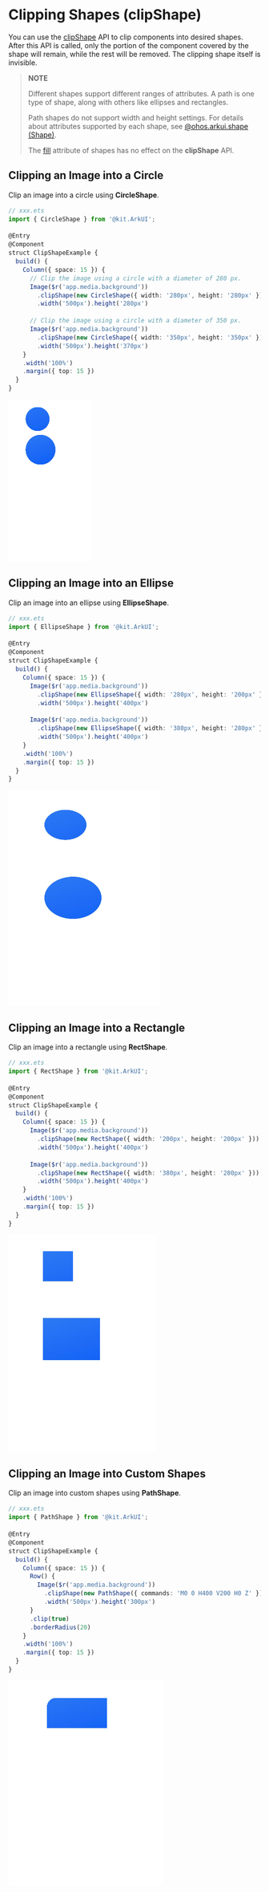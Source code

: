 # Clipping Shapes (clipShape)
<!--Kit: ArkUI-->
<!--Subsystem: ArkUI-->
<!--Owner: @CCFFWW-->
<!--Designer: @CCFFWW-->
<!--Tester: @lxl007-->
<!--Adviser: @HelloCrease-->

You can use the [clipShape](../reference/apis-arkui/arkui-ts/ts-universal-attributes-sharp-clipping.md#clipshape12) API to clip components into desired shapes. After this API is called, only the portion of the component covered by the shape will remain, while the rest will be removed. The clipping shape itself is invisible.

> **NOTE** 
>
> Different shapes support different ranges of attributes. A path is one type of shape, along with others like ellipses and rectangles.
>
> Path shapes do not support width and height settings. For details about attributes supported by each shape, see [@ohos.arkui.shape (Shape)](../reference/apis-arkui/js-apis-arkui-shape.md).
>
> The [fill](../reference/apis-arkui/js-apis-arkui-shape.md#fill) attribute of shapes has no effect on the **clipShape** API.

## Clipping an Image into a Circle

Clip an image into a circle using **CircleShape**.

```ts
// xxx.ets
import { CircleShape } from '@kit.ArkUI';

@Entry
@Component
struct ClipShapeExample {
  build() {
    Column({ space: 15 }) {
      // Clip the image using a circle with a diameter of 280 px.
      Image($r('app.media.background'))
        .clipShape(new CircleShape({ width: '280px', height: '280px' }))
        .width('500px').height('280px')

      // Clip the image using a circle with a diameter of 350 px.
      Image($r('app.media.background'))
        .clipShape(new CircleShape({ width: '350px', height: '350px' }))
        .width('500px').height('370px')
    }
    .width('100%')
    .margin({ top: 15 })
  }
}
```

![en-us_image_clip_rotundity](figures/en-us_image_clip_rotundity.png)

## Clipping an Image into an Ellipse

Clip an image into an ellipse using **EllipseShape**.

```ts
// xxx.ets
import { EllipseShape } from '@kit.ArkUI';

@Entry
@Component
struct ClipShapeExample {
  build() {
    Column({ space: 15 }) {
      Image($r('app.media.background'))
        .clipShape(new EllipseShape({ width: '280px', height: '200px' }))
        .width('500px').height('400px')

      Image($r('app.media.background'))
        .clipShape(new EllipseShape({ width: '380px', height: '280px' }))
        .width('500px').height('400px')
    }
    .width('100%')
    .margin({ top: 15 })
  }
}
```

![en-us_image_clipl_elliptical](figures/en-us_image_clipl_elliptical.png)

## Clipping an Image into a Rectangle

Clip an image into a rectangle using **RectShape**.

```ts
// xxx.ets
import { RectShape } from '@kit.ArkUI';

@Entry
@Component
struct ClipShapeExample {
  build() {
    Column({ space: 15 }) {
      Image($r('app.media.background'))
        .clipShape(new RectShape({ width: '200px', height: '200px' }))
        .width('500px').height('400px')

      Image($r('app.media.background'))
        .clipShape(new RectShape({ width: '380px', height: '280px' }))
        .width('500px').height('400px')
    }
    .width('100%')
    .margin({ top: 15 })
  }
}
```

![en-us_image_clipl_rectangle](figures/en-us_image_clipl_rectangle.png)

## Clipping an Image into Custom Shapes

Clip an image into custom shapes using **PathShape**.

```ts
// xxx.ets
import { PathShape } from '@kit.ArkUI';

@Entry
@Component
struct ClipShapeExample {
  build() {
    Column({ space: 15 }) {
      Row() {
        Image($r('app.media.background'))
          .clipShape(new PathShape({ commands: 'M0 0 H400 V200 H0 Z' }))
          .width('500px').height('300px')
      }
      .clip(true)
      .borderRadius(20)
    }
    .width('100%')
    .margin({ top: 15 })
  }
}
```

![en-us_image_clip_Irregular_shapes](figures/en-us_image_clip_Irregular_shapes.png)
